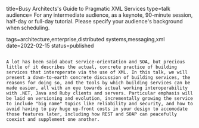title=Busy Architects's Guide  to Pragmatic XML Services
type=talk
audience=
For any intermediate audience, as a keynote, 90-minute session, half-day or full-day tutorial. Please specify your audience's background when scheduling.
    
tags=architecture,enterprise,distributed systems,messaging,xml
date=2022-02-15
status=published
~~~~~~

A lot has been said about service-orientation and SOA, but precious little of it describes the actual, concrete practice of building services that interoperate via the use of XML. In this talk, we will present a down-to-earth concrete discussion of building services, the reasons for doing so, and the tools by which building services can be made easier, all with an eye towards actual working interoperability with .NET, Java and Ruby clients and servers. Particular emphasis will be laid on versioning and evolution, incrementally growing the service to include "big name" topics like reliability and security, and how to avoid having to pay huge up-front costs in your design to accomodate those features later, including how REST and SOAP can peacefully coexist and supplement one another.
    
